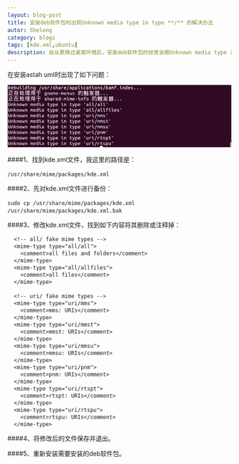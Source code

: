 ```yaml
---
layout: blog-post
title: 安装deb软件包时出现Unknown media type in type **/** 的解决办法
autor: Sheleng
category: blogs
tags: [kde.xml,ubuntu]
description: 自从更换过桌面环境后，安装deb软件包时经常会报Unknown media type in type \*\*/\*\* ，google了一下发现也有不少人遇到了想到的问题，在此记录下这个问题的解决办法。
---
```


在安装astah uml时出现了如下问题：

![](/public/images/posts/blogs/2014-09-13-install-deb-unknown-media-type/1.png)

####1、找到kde.xml文件，我这里的路径是：

`/usr/share/mime/packages/kde.xml`

####2、先对kde.xml文件进行备份：

`sudo cp /usr/share/mime/packages/kde.xml /usr/share/mime/packages/kde.xml.bak`

####3、修改kde.xml文件，找到如下内容将其删除或注释掉：

	  <!-- all/ fake mime types -->
	  <mime-type type="all/all">
	    <comment>all files and folders</comment>
	  </mime-type>
	  <mime-type type="all/allfiles">
	    <comment>all files</comment>
	  </mime-type>
	 
	  <!-- uri/ fake mime types -->
	  <mime-type type="uri/mms">
	    <comment>mms: URIs</comment>
	  </mime-type>
	  <mime-type type="uri/mmst">
	    <comment>mmst: URIs</comment>
	  </mime-type>
	  <mime-type type="uri/mmsu">
	    <comment>mmsu: URIs</comment>
	  </mime-type>
	  <mime-type type="uri/pnm">
	    <comment>pnm: URIs</comment>
	  </mime-type>
	  <mime-type type="uri/rtspt">
	    <comment>rtspt: URIs</comment>
	  </mime-type>
	  <mime-type type="uri/rtspu">
	    <comment>rtspu: URIs</comment>
	  </mime-type>

####4、将修改后的文件保存并退出。

####5、重新安装需要安装的deb软件包。